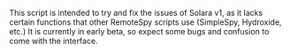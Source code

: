 This script is intended to try and fix the issues of Solara v1, as it lacks certain functions that other RemoteSpy scripts use (SimpleSpy, Hydroxide, etc.)
It is currently in early beta, so expect some bugs and confusion to come with the interface.
